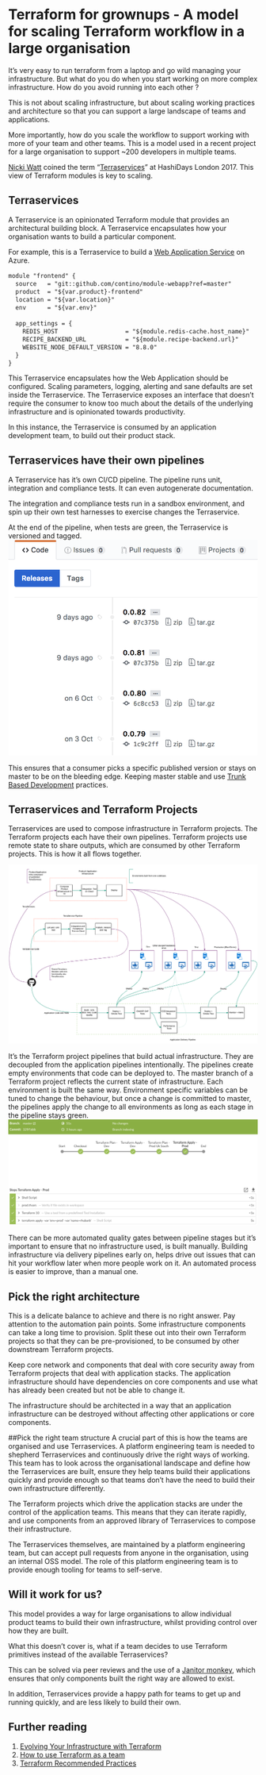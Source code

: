 # Terraform for grownups - A model for scaling Terraform workflow in a large organisation

It’s very easy to run terraform from a laptop and go wild managing your infrastructure. But what do you do when you start working on more complex infrastructure. How do you avoid running into each other ?

This is not about scaling infrastructure, but about scaling working practices and architecture so that you can support a large landscape of teams and applications.

More importantly, how do you scale the workflow to support working with more of your team and other teams. This is a model used in a recent project for a large organisation to support ~200 developers in multiple teams.

[Nicki Watt](https://twitter.com/techiewatt) coined the term “[Terraservices](https://www.slideshare.net/opencredo/hashidays-london-2017-evolving-your-infrastructure-with-terraform-by-nicki-watt)” at HashiDays London 2017. This view of Terraform modules is key to scaling.

## Terraservices

A Terraservice is an opinionated Terraform module that provides an architectural building block. A Terraservice encapsulates how  your organisation wants to build a particular component. 

For example, this is a Terraservice to build a [Web Application Service](https://azure.microsoft.com/en-gb/services/app-service/web/) on Azure. 

```code
module "frontend" {
  source   = "git::github.com/contino/module-webapp?ref=master"
  product  = "${var.product}-frontend"
  location = "${var.location}"
  env      = "${var.env}"
  
  app_settings = {
    REDIS_HOST                   = "${module.redis-cache.host_name}"
    RECIPE_BACKEND_URL           = "${module.recipe-backend.url}"
    WEBSITE_NODE_DEFAULT_VERSION = "8.8.0"
  }
}
```

This Terraservice encapsulates how the Web Application should be configured. Scaling parameters, logging, alerting and sane defaults are set inside the Terraservice. The Terraservice exposes an interface that doesn’t require the consumer to know too much about the details of the underlying infrastructure and is opinionated towards productivity.

In this instance, the Terraservice is consumed by an application development team, to build out their product stack.

## Terraservices have their own pipelines
A Terraservice has it’s own CI/CD pipeline. The pipeline runs unit, integration and compliance tests. It can even autogenerate documentation. 

The integration and compliance tests run in a sandbox environment, and spin up their own test harnesses to exercise changes the Terraservice. 

At the end of the pipeline, when tests are green, the Terraservice is versioned and tagged. 
![](releases.png)

This ensures that a consumer picks a specific published version or stays on master to be on the bleeding edge. Keeping master stable and use [Trunk Based Development](https://trunkbaseddevelopment.com/) practices.

##  Terraservices and Terraform Projects
Terraservices are used to compose infrastructure in Terraform projects. The Terraform projects each have their own pipelines. 
Terraform projects use remote state to share outputs, which are consumed by other Terraform projects. This is how it all flows together.

![](pipelines.png)


It’s the Terraform project pipelines that build actual infrastructure. They are decoupled from the application pipelines intentionally. The pipelines create empty environments that code can be deployed to. The master branch of a Terraform project reflects the current state of infrastructure. Each environment is built the same way. Environment specific variables can be tuned to change the behaviour, but once a change is committed to master, the pipelines apply the change to all environments as long as each stage in the pipeline stays green.
![](stages.png)

There can be more automated quality gates between pipeline stages but it’s important to ensure that no infrastructure used, is built manually. Building infrastructure via delivery pipelines early on, helps drive out issues that can hit your workflow later when more people work on it. An automated process is easier to improve, than a manual one.

## Pick the right architecture
This is a delicate balance to achieve and there is no right answer. Pay attention to the automation pain points. Some infrastructure components can take a long time to provision. Split these out into their own Terraform projects so that they can be pre-provisioned, to be consumed by other downstream Terraform projects.

Keep core network and components that deal with core security away from Terraform projects that deal with application stacks. The application infrastructure should have dependencies on core components and use what has already been created but not be able to change it. 

The infrastructure should be architected in a way that an application infrastructure can be destroyed without affecting other applications or core components. 

##Pick the right team structure
A crucial part of this is how the teams are organised and use Terraservices. A platform engineering team is needed to shepherd    Terraservices and continuously drive the right ways of working. This team has to look across the organisational landscape and define how the  Terraservices are built, ensure they help teams build their applications quickly and provide enough so that teams don’t have the need to build their own infrastructure differently.

The Terraform projects which drive the application stacks are under the control of the application teams. This means that they can iterate rapidly, and use components from an approved library of Terraservices to compose their infrastructure.

The Terraservices themselves, are maintained by a platform engineering team, but can accept pull requests from anyone in the organisation, using an internal OSS model. The role of this platform engineering team is to provide enough tooling for teams to self-serve.

## Will it work for us?
This model provides a way for large organisations to allow individual product teams to build their own infrastructure, whilst providing control over how they are built. 

What this doesn’t cover is, what if a team decides to use Terraform primitives instead of the available Terraservices? 

This can be solved via peer reviews and the use of a [Janitor monkey](https://medium.com/netflix-techblog/janitor-monkey-keeping-the-cloud-tidy-and-clean-d517ad74d648), which ensures that only components built the right way are allowed to exist. 

In addition, Terraservices provide a happy path for teams to get up and running quickly, and are less likely to build their own. 

## Further reading
1. [Evolving Your Infrastructure with Terraform ](https://www.youtube.com/watch?v=wgzgVm7Sqlk)
2. [How to use Terraform as a team](https://blog.gruntwork.io/how-to-use-terraform-as-a-team-251bc1104973)
3. [Terraform Recommended Practices](https://www.terraform.io/docs/enterprise-beta/guides/recommended-practices/index.html) 




